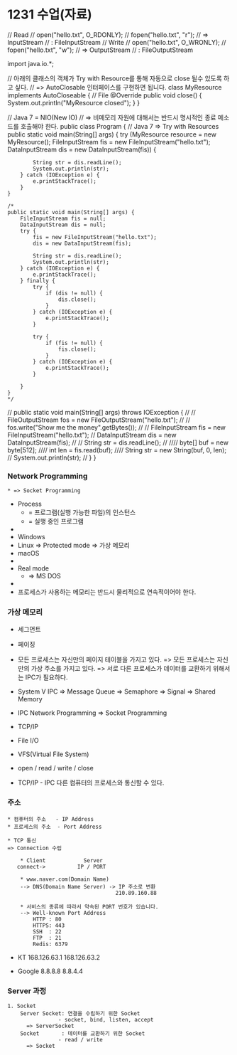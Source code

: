 # 1231 수업(자료)
// Read
//   open("hello.txt", O_RDONLY);
//   fopen("hello.txt", "r");
//  => InputStream
//    : FileInputStream
// Write
//   open("hello.txt", O_WRONLY);
//   fopen("hello.txt", "w");
//  => OutputStream
//    : FileOutputStream

import java.io.*;

// 아래의 클래스의 객체가 Try with Resource를 통해 자동으로 close 될수 있도록 하고 싶다.
// => AutoClosable 인터페이스를 구현하면 됩니다.
class MyResource implements AutoCloseable {
    // File
    @Override
    public void close() {
        System.out.println("MyResource closed");
    }
}

// Java 7 = NIO(New IO)
//  => 비메모리 자원에 대해서는 반드시 명시적인 종료 메소드를 호출해야 한다.
public class Program {
    // Java 7 => Try with Resources
    public static void main(String[] args) {
        try (MyResource resource = new MyResource();
             FileInputStream fis = new FileInputStream("hello.txt");
             DataInputStream dis = new DataInputStream(fis)) {

            String str = dis.readLine();
            System.out.println(str);
        } catch (IOException e) {
            e.printStackTrace();
        }
    }

    /*
    public static void main(String[] args) {
        FileInputStream fis = null;
        DataInputStream dis = null;
        try {
            fis = new FileInputStream("hello.txt");
            dis = new DataInputStream(fis);

            String str = dis.readLine();
            System.out.println(str);
        } catch (IOException e) {
            e.printStackTrace();
        } finally {
            try {
                if (dis != null) {
                    dis.close();
                }
            } catch (IOException e) {
                e.printStackTrace();
            }

            try {
                if (fis != null) {
                    fis.close();
                }
            } catch (IOException e) {
                e.printStackTrace();
            }

        }
    }
    */


//    public static void main(String[] args) throws IOException  {
//        // FileOutputStream fos = new FileOutputStream("hello.txt");
//        // fos.write("Show me the money".getBytes());
//
//        FileInputStream fis = new FileInputStream("hello.txt");
//        DataInputStream dis = new DataInputStream(fis);
//
//        String str = dis.readLine();
//
////        byte[] buf = new byte[512];
////        int len = fis.read(buf);
////        String str = new String(buf, 0, len);
//        System.out.println(str);
//    }
}


### Network Programming
	* => Socket Programming

* Process
	* = 프로그램(실행 가능한 파일)의 인스턴스
	* = 실행 중인 프로그램
* 
* Windows
* Linux   => Protected mode => 가상 메모리
* macOS
* 
* Real mode
	* => MS DOS
* 
* 프로세스가 사용하는 메모리는 반드시 물리적으로 연속적이어야 한다.

### 가상 메모리
- 세그먼트
- 페이징

- 모든 프로세스는 자신만의 페이지 테이블을 가지고 있다.
  => 모든 프로세스는 자신만의 가상 주소를 가지고 있다.
  => 서로 다른 프로세스가 데이터를 교환하기 위해서는 IPC가 필요하다.

* System V IPC
  => Message Queue
  => Semaphore
  => Signal
  => Shared Memory

* IPC
  Network Programming
  => Socket Programming

* TCP/IP
* File I/O

* VFS(Virtual File System)
* open / read / write / close


* TCP/IP - IPC
         다른 컴퓨터의 프로세스와 통신할 수 있다.

### 주소
	* 컴퓨터의 주소   - IP Address
	* 프로세스의 주소  - Port Address

	* TCP 통신
    => Connection 수립

		* Client            Server
       connect->          IP / PORT

		* www.naver.com(Domain Name)
        --> DNS(Domain Name Server) -> IP 주소로 변환
                                      210.89.160.88

		* 서비스의 종류에 따라서 약속된 PORT 번호가 있습니다.
        --> Well-known Port Address
            HTTP : 80
            HTTPS: 443
            SSH  : 22
            FTP  : 21
            Redis: 6379

* KT
  168.126.63.1
  168.126.63.2

* Google
   8.8.8.8
   8.8.4.4

### Server 과정
	1. Socket
        Server Socket: 연결을 수립하기 위한 Socket
					- socket, bind, listen, accept
          => ServerSocket
        Socket       : 데이터를 교환하기 위한 Socket
					- read / write
          => Socket